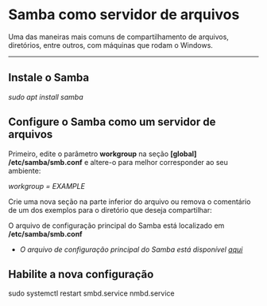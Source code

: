 # Samba como servidor de arquivos
 Uma das maneiras mais comuns de compartilhamento de arquivos, diretórios, entre outros, com máquinas que rodam o Windows.

 *******
 
 ## Instale o Samba
*sudo apt install samba*

## Configure o Samba como um servidor de arquivos

Primeiro, edite o parâmetro **workgroup** na seção **[global] /etc/samba/smb.conf** e altere-o para melhor corresponder ao seu ambiente:

*workgroup = EXAMPLE*

Crie uma nova seção na parte inferior do arquivo ou remova o comentário de um dos exemplos para o diretório que deseja compartilhar:

O arquivo de configuração principal do Samba está localizado em **/etc/samba/smb.conf**

* *O arquivo de configuração principal do Samba está disponível [aqui](#)*

## Habilite a nova configuração
sudo systemctl restart smbd.service nmbd.service

